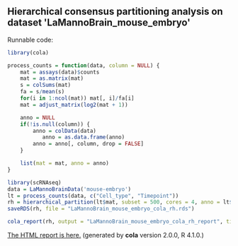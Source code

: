 
## Hierarchical consensus partitioning analysis on dataset 'LaMannoBrain_mouse_embryo'

Runnable code:

```r
library(cola)

process_counts = function(data, column = NULL) {
    mat = assays(data)$counts
    mat = as.matrix(mat)
    s = colSums(mat)
    fa = s/mean(s)
    for(i in 1:ncol(mat)) mat[, i]/fa[i]
    mat = adjust_matrix(log2(mat + 1))

    anno = NULL
    if(!is.null(column)) {
        anno = colData(data)
           anno = as.data.frame(anno)
        anno = anno[, column, drop = FALSE]
    }

    list(mat = mat, anno = anno)
}

library(scRNAseq)
data = LaMannoBrainData('mouse-embryo')
lt = process_counts(data, c("Cell_type", "Timepoint"))
rh = hierarchical_partition(lt$mat, subset = 500, cores = 4, anno = lt$anno)
saveRDS(rh, file = "LaMannoBrain_mouse_embryo_cola_rh.rds")

cola_report(rh, output = "LaMannoBrain_mouse_embryo_cola_rh_report", title = "cola Report for Hierarchical Partitioning - 'LaMannoBrain_mouse_embryo'")
```

[The HTML report is here.](https://cola-rh.github.io/LaMannoBrain_mouse_embryo/LaMannoBrain_mouse_embryo_cola_rh_report/cola_hc.html) (generated by __cola__ version 2.0.0, R 4.1.0.)

